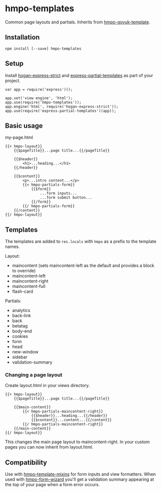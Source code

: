 # hmpo-templates

Common page layouts and partials. Inherits from [hmpo-govuk-template](https://github.com/UKHomeOffice/govuk-template-compiler).

## Installation

```
npm install [--save] hmpo-templates
```

## Setup

Install [hogan-express-strict](https://github.com/lennym/hogan-express) and [express-partial-templates](https://github.com/UKHomeOffice/express-partial-templates) as part of your project.
```
var app = require('express')();

app.set('view engine', 'html');
app.use(require('hmpo-templates'));
app.engine('html', require('hogan-express-strict'));
app.use(require('express-partial-templates')(app));
```

## Basic usage

my-page.html
```
{{< hmpo-layout}}
    {{$pageTitle}}...page title...{{/pageTitle}}

    {{$header}}
        <h1>...heading...</h1>
    {{/header}}

    {{$content}}
        <p>...intro content...</p>
        {{< hmpo-partials-form}}
            {{$form}}
                ...form inputs...
                ...form submit button...
            {{/form}}
        {{/ hmpo-partials-form}}
    {{/content}}
{{/ hmpo-layout}}
```

## Templates

The templates are added to `res.locals` with `hmpo` as a prefix to the template names.

Layout:
+ maincontent (sets maincontent-left as the default and provides a block to override)
+ maincontent-left
+ maincontent-right
+ maincontent-full
+ flash-card

Partials:
+ analytics
+ back-link
+ back
+ betatag
+ body-end
+ cookies
+ form
+ head
+ new-window
+ sidebar
+ validation-summary

### Changing a page layout

Create layout.html in your views directory.
```
{{< hmpo-layout}}
    {{$pageTitle}}...page title...{{/pageTitle}}

    {{$main-content}}
        {{< hmpo-partials-maincontent-right}}
            {{$header}}...heading...{{/header}}
            {{$content}}...content...{{/content}}
        {{/ hmpo-partials-maincontent-right}}
    {{/main-content}}
{{/ hmpo-layout}}
```
This changes the main page layout to maincontent-right. In your custom pages you can now inherit from layout.html.

## Compatibility

Use with [hmpo-template-mixins](https://github.com/UKHomeOffice/passports-template-mixins) for form inputs and view formatters. When used with [hmpo-form-wizard](https://github.com/UKHomeOffice/passports-form-wizard) you'll get a validation summary appearing at the top of your page when a form error occurs.
